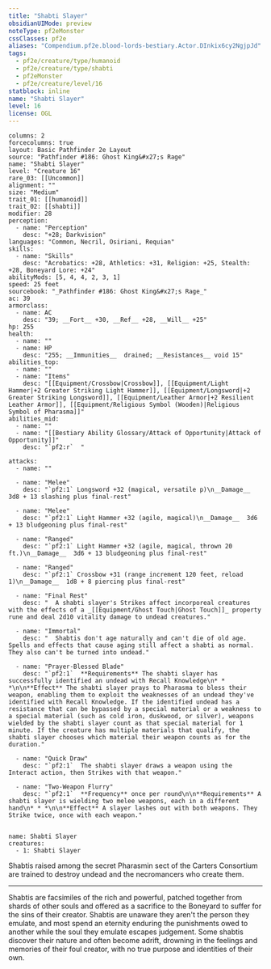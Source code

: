 ```yaml
---
title: "Shabti Slayer"
obsidianUIMode: preview
noteType: pf2eMonster
cssClasses: pf2e
aliases: "Compendium.pf2e.blood-lords-bestiary.Actor.DInkix6cy2NgjpJd" 
tags:
  - pf2e/creature/type/humanoid
  - pf2e/creature/type/shabti
  - pf2eMonster
  - pf2e/creature/level/16
statblock: inline
name: "Shabti Slayer"
level: 16
license: OGL
---
```


```statblock
columns: 2
forcecolumns: true
layout: Basic Pathfinder 2e Layout
source: "Pathfinder #186: Ghost King&#x27;s Rage"
name: "Shabti Slayer"
level: "Creature 16"
rare_03: [[Uncommon]]
alignment: ""
size: "Medium"
trait_01: [[humanoid]]
trait_02: [[shabti]]
modifier: 28
perception:
  - name: "Perception"
    desc: "+28; Darkvision"
languages: "Common, Necril, Osiriani, Requian"
skills:
  - name: "Skills"
    desc: "Acrobatics: +28, Athletics: +31, Religion: +25, Stealth: +28, Boneyard Lore: +24"
abilityMods: [5, 4, 4, 2, 3, 1]
speed: 25 feet
sourcebook: "_Pathfinder #186: Ghost King&#x27;s Rage_"
ac: 39
armorclass:
  - name: AC
    desc: "39; __Fort__ +30, __Ref__ +28, __Will__ +25"
hp: 255
health:
  - name: ""
  - name: HP
    desc: "255; __Immunities__  drained; __Resistances__ void 15"
abilities_top:
  - name: ""
  - name: "Items"
    desc: "[[Equipment/Crossbow|Crossbow]], [[Equipment/Light Hammer|+2 Greater Striking Light Hammer]], [[Equipment/Longsword|+2 Greater Striking Longsword]], [[Equipment/Leather Armor|+2 Resilient Leather Armor]], [[Equipment/Religious Symbol (Wooden)|Religious Symbol of Pharasma]]"
abilities_mid:
  - name: ""
  - name: "[[Bestiary Ability Glossary/Attack of Opportunity|Attack of Opportunity]]"
    desc: "`pf2:r`  "

attacks:
  - name: ""

  - name: "Melee"
    desc: "`pf2:1` Longsword +32 (magical, versatile p)\n__Damage__  3d8 + 13 slashing plus final-rest"

  - name: "Melee"
    desc: "`pf2:1` Light Hammer +32 (agile, magical)\n__Damage__  3d6 + 13 bludgeoning plus final-rest"

  - name: "Ranged"
    desc: "`pf2:1` Light Hammer +32 (agile, magical, thrown 20 ft.)\n__Damage__  3d6 + 13 bludgeoning plus final-rest"

  - name: "Ranged"
    desc: "`pf2:1` Crossbow +31 (range increment 120 feet, reload 1)\n__Damage__  1d8 + 8 piercing plus final-rest"

  - name: "Final Rest"
    desc: "  A shabti slayer's Strikes affect incorporeal creatures with the effects of a _[[Equipment/Ghost Touch|Ghost Touch]]_ property rune and deal 2d10 vitality damage to undead creatures."

  - name: "Immortal"
    desc: "  Shabtis don't age naturally and can't die of old age. Spells and effects that cause aging still affect a shabti as normal. They also can't be turned into undead."

  - name: "Prayer-Blessed Blade"
    desc: "`pf2:1`  **Requirements** The shabti slayer has successfully identified an undead with Recall Knowledge\n* * *\n\n**Effect** The shabti slayer prays to Pharasma to bless their weapon, enabling them to exploit the weaknesses of an undead they've identified with Recall Knowledge. If the identified undead has a resistance that can be bypassed by a special material or a weakness to a special material (such as cold iron, duskwood, or silver), weapons wielded by the shabti slayer count as that special material for 1 minute. If the creature has multiple materials that qualify, the shabti slayer chooses which material their weapon counts as for the duration."

  - name: "Quick Draw"
    desc: "`pf2:1`  The shabti slayer draws a weapon using the Interact action, then Strikes with that weapon."

  - name: "Two-Weapon Flurry"
    desc: "`pf2:1`  **Frequency** once per round\n\n**Requirements** A shabti slayer is wielding two melee weapons, each in a different hand\n* * *\n\n**Effect** A slayer lashes out with both weapons. They Strike twice, once with each weapon."
 
```

```encounter-table
name: Shabti Slayer
creatures:
  - 1: Shabti Slayer
```



Shabtis raised among the secret Pharasmin sect of the Carters Consortium are trained to destroy undead and the necromancers who create them.

* * *

Shabtis are facsimiles of the rich and powerful, patched together from shards of other souls and offered as a sacrifice to the Boneyard to suffer for the sins of their creator. Shabtis are unaware they aren't the person they emulate, and most spend an eternity enduring the punishments owed to another while the soul they emulate escapes judgement. Some shabtis discover their nature and often become adrift, drowning in the feelings and memories of their foul creator, with no true purpose and identities of their own.
